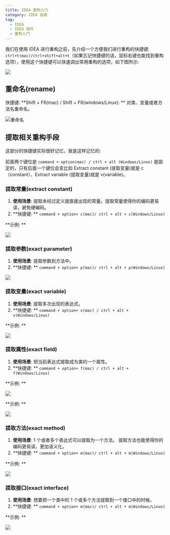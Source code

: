 ```yaml
---
title: IDEA 重构入门
category: IDEA 指南
tag:
  - IDEA
  - IDEA 插件
  - 重构入门
---
```


我们在使用 IDEA 进行重构之前，先介绍一个方便我们进行重构的快捷键: `ctrl+t(mac)/ctrl+shift+alt+t`（如果忘记快捷键的话，鼠标右键也能找到重构选项），使用这个快捷键可以快速调出常用重构的选项，如下图所示:

![](./assets/refractor-help.png)

## 重命名(rename)

快捷键: **Shift + F6(mac) / Shift + F6(windows/Linux): ** 对类、变量或者方法名重命名。

![重命名](./assets/rename.gif)

## 提取相关重构手段

这部分的快捷键实际很好记忆，我是这样记忆的:

前面两个键位是 `command + option(mac) / ctrl + alt (Windows/Linux)` 是固定的，只有后面一个键位会变比如 Extract constant (提取变量)就是 c（constant）、Extract variable (提取变量)就是 v(variable)。

### 提取常量(extract constant)

1. **使用场景**: 提取未经过定义就直接出现的常量。提取常量使得你的编码更易读，避免硬编码。
2. **快捷键: ** `command + option+ c(mac)/ ctrl + alt + c(Windows/Linux)`

**示例: **

![](./assets/exact/extract-constant.gif)

### 提取参数(exact parameter﻿)

1. **使用场景**: 提取参数到方法中。
2. **快捷键: ** `command + option+ p(mac)/ ctrl + alt + p(Windows/Linux)`

![](./assets/exact/exact-parameter.gif)

### 提取变量(exact variable)

1. **使用场景**: 提取多次出现的表达式。
2. **快捷键: ** `command + option+ v(mac) / ctrl + alt + v(Windows/Linux) `

**示例: **

![](./assets/exact/exact-variable.gif)

### 提取属性(exact field)

1. **使用场景**: 把当前表达式提取成为类的一个属性。
2. **快捷键: ** `command + option+ f(mac) / ctrl + alt + f(Windows/Linux) `

**示例: **

![](./assets/exact/exact-field.gif)

**示例: **

![](./assets/exact/exact-variable.gif)

### 提取方法(exact method)

1. **使用场景**: 1 个或者多个表达式可以提取为一个方法。 提取方法也能使得你的编码更易读，更加语义化。
2. **快捷键: ** `command + option+ m(mac)/ ctrl + alt + m(Windows/Linux)`

**示例: **

![](./assets/exact/exact-method.gif)

### 提取接口(exact interface)

1. **使用场景**: 想要把一个类中的 1 个或多个方法提取到一个接口中的时候。
2. **快捷键: ** `command + option+ m(mac)/ ctrl + alt + m(Windows/Linux)`

**示例: **

![](./assets/exact/exact-interface.gif)
